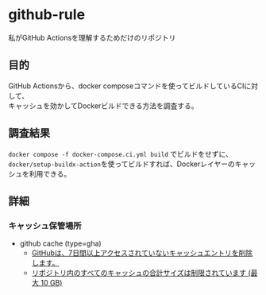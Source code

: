 # github-rule
私がGitHub Actionsを理解するためだけのリポジトリ

## 目的
GitHub Actionsから、docker composeコマンドを使ってビルドしているCIに対して、  
キャッシュを効かしてDockerビルドできる方法を調査する。

## 調査結果
`docker compose -f docker-compose.ci.yml build` でビルドをせずに、  
`docker/setup-buildx-action`を使ってビルドすれば、Dockerレイヤーのキャッシュを利用できる。

## 詳細
### キャッシュ保管場所
- github cache (type=gha)
  - [GitHubは、7日間以上アクセスされていないキャッシュエントリを削除します。](https://docs.github.com/ja/actions/writing-workflows/choosing-what-your-workflow-does/caching-dependencies-to-speed-up-workflows#usage-limits-and-eviction-policy)
  - [リポジトリ内のすべてのキャッシュの合計サイズは制限されています (最大 10 GB)](https://docs.github.com/ja/actions/writing-workflows/choosing-what-your-workflow-does/caching-dependencies-to-speed-up-workflows#usage-limits-and-eviction-policy)







